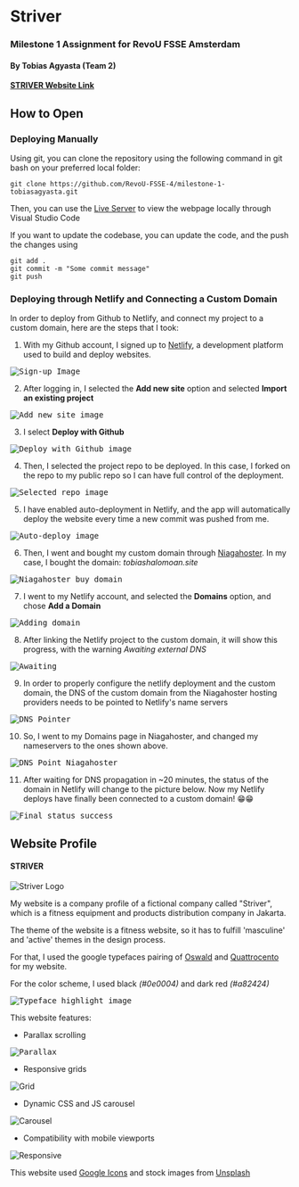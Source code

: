 # Striver

### Milestone 1 Assignment for RevoU FSSE Amsterdam

#### By Tobias Agyasta (Team 2)

[**STRIVER Website Link**](https://tobiashalomoan.site)

## How to Open

### Deploying Manually

Using git, you can clone the repository using the following command in git bash on your preferred local folder:

```console
git clone https://github.com/RevoU-FSSE-4/milestone-1-tobiasagyasta.git
```

Then, you can use the [Live Server](https://marketplace.visualstudio.com/items?itemName=ritwickdey.LiveServer) to view the webpage locally through Visual Studio Code

If you want to update the codebase, you can update the code, and the push the changes using

```console
git add .
git commit -m "Some commit message"
git push
```

### Deploying through Netlify and Connecting a Custom Domain

In order to deploy from Github to Netlify, and connect my project to a custom domain, here are the steps that I took:

1. With my Github account, I signed up to [Netlify](https://app.netlify.com/signup), a development platform used to build and deploy websites.

<kbd>![Sign-up Image](assets/readme/sign-up.png)</kbd>

2. After logging in, I selected the **Add new site** option and selected **Import an existing project**

<kbd>![Add new site image](assets/readme/import-existing.png)</kbd>

3. I select **Deploy with Github**

<kbd>![Deploy with Github image](assets/readme/deploywithghub.png)</kbd>

4. Then, I selected the project repo to be deployed. In this case, I forked on the repo to my public repo so I can have full control of the deployment.

<kbd>![Selected repo image](assets/readme/selected-repo.png)</kbd>

5. I have enabled auto-deployment in Netlify, and the app will automatically deploy the website every time a new commit was pushed from me.

<kbd>![Auto-deploy image](assets/readme/automatic-deployment.png)</kbd>

6. Then, I went and bought my custom domain through [Niagahoster](https://www.niagahoster.co.id/domain-murah). In my case, I bought the domain: _tobiashalomoan.site_

<kbd>![Niagahoster buy domain](assets/readme/niagahoster-domain-buy.png)</kbd>

7. I went to my Netlify account, and selected the **Domains** option, and chose **Add a Domain**

<kbd>![Adding domain](assets/readme/adding-domain.png)</kbd>

8. After linking the Netlify project to the custom domain, it will show this progress, with the warning _Awaiting external DNS_

<kbd>![Awaiting](assets/readme/waiting-dns-propagation.png)</kbd>

9. In order to properly configure the netlify deployment and the custom domain, the DNS of the custom domain from the Niagahoster hosting providers needs to be pointed to Netlify's name servers

<kbd>![DNS Pointer](assets/readme/dns_config_1.png)</kbd>

10. So, I went to my Domains page in Niagahoster, and changed my nameservers to the ones shown above.

<kbd>![DNS Point Niagahoster](assets/readme/dns_config_niagahoster.png)</kbd>

11. After waiting for DNS propagation in ~20 minutes, the status of the domain in Netlify will change to the picture below. Now my Netlify deploys have finally been connected to a custom domain! :grin::grin:

<kbd>![Final status success](assets/readme/Final.png)</kbd>

## Website Profile

#### STRIVER

![Striver Logo](assets/images/STRIVER%20CO..svg)

My website is a company profile of a fictional company called "Striver", which is a fitness equipment and products distribution company in Jakarta.

The theme of the website is a fitness website, so it has to fulfill 'masculine' and 'active' themes in the design process.

For that, I used the google typefaces pairing of [Oswald](https://fonts.google.com/specimen/Oswald) and [Quattrocento](https://fonts.google.com/specimen/Quattrocento) for my website.

For the color scheme, I used black _(#0e0004)_ and dark red _(#a82424)_

<kbd>![Typeface highlight image](assets/readme/typefaceshowcase.png)</kbd>

This website features:

- Parallax scrolling

<kbd>![Parallax](assets/readme/parallax.gif)</kbd>

- Responsive grids

![Grid](assets/readme/grid.png)

- Dynamic CSS and JS carousel

![Carousel](assets/readme/carousel.gif)

- Compatibility with mobile viewports

![Responsive](assets/readme/responsiveness.png)

This website used [Google Icons](https://fonts.google.com/icons) and stock images from [Unsplash](https://unsplash.com/)
